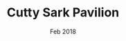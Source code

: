 ---
layout: project
bg: '/assets/img/triangular-gridshell-outside-2-Andres-Flajszer.jpg'
title: "Cutty Sark Pavilion"
description: "Analysis and reproduction of the temporary structure designed by BAKOKO."
date: Feb 2018

---